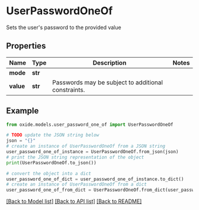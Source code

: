 # UserPasswordOneOf

Sets the user's password to the provided value

## Properties

Name | Type | Description | Notes
------------ | ------------- | ------------- | -------------
**mode** | **str** |  | 
**value** | **str** | Passwords may be subject to additional constraints. | 

## Example

```python
from oxide.models.user_password_one_of import UserPasswordOneOf

# TODO update the JSON string below
json = "{}"
# create an instance of UserPasswordOneOf from a JSON string
user_password_one_of_instance = UserPasswordOneOf.from_json(json)
# print the JSON string representation of the object
print(UserPasswordOneOf.to_json())

# convert the object into a dict
user_password_one_of_dict = user_password_one_of_instance.to_dict()
# create an instance of UserPasswordOneOf from a dict
user_password_one_of_from_dict = UserPasswordOneOf.from_dict(user_password_one_of_dict)
```
[[Back to Model list]](../README.md#documentation-for-models) [[Back to API list]](../README.md#documentation-for-api-endpoints) [[Back to README]](../README.md)


